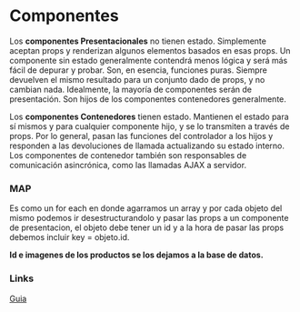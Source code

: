 # Componentes

Los **componentes Presentacionales** no tienen estado. Simplemente aceptan props y renderizan algunos elementos basados en esas props. Un componente sin estado generalmente contendrá menos lógica y será más fácil de depurar y probar. Son, en esencia, funciones puras. Siempre devuelven el mismo resultado para un conjunto dado de props, y no cambian nada. Idealmente, la mayoría de componentes serán de presentación. Son hijos de los componentes contenedores generalmente.

Los **componentes Contenedores** tienen estado. Mantienen el estado para sí mismos y para cualquier componente hijo, y se lo transmiten a través de props. Por lo general, pasan las funciones del controlador a los hijos y responden a las devoluciones de llamada actualizando su estado interno. Los componentes de contenedor también son responsables de comunicación asincrónica, como las llamadas AJAX a servidor.

### MAP

Es como un for each en donde agarramos un array y por cada objeto del mismo podemos ir desestructurandolo y pasar las props a un componente de presentacion, el objeto debe tener un id y a la hora de pasar las props debemos incluir key = objeto.id.

**Id e imagenes de los productos se los dejamos a la base de datos.**

### Links

[Guia](https://zeroidentidad.gitbook.io/)
